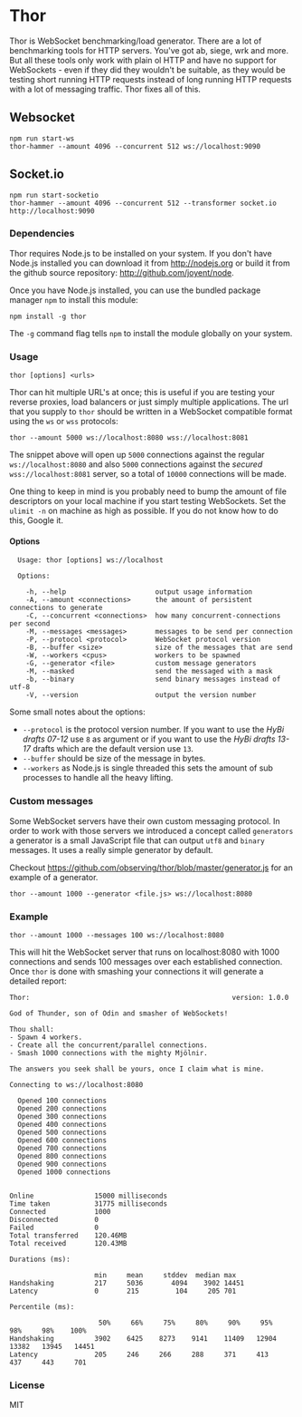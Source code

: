 # Thor

Thor is WebSocket benchmarking/load generator. There are a lot of benchmarking
tools for HTTP servers. You've got ab, siege, wrk and more. But all these tools
only work with plain ol HTTP and have no support for WebSockets - even if they did
they wouldn't be suitable, as they would be testing short running HTTP requests
instead of long running HTTP requests with a lot of messaging traffic. Thor
fixes all of this.

## Websocket

```
npm run start-ws
thor-hammer --amount 4096 --concurrent 512 ws://localhost:9090
```

## Socket.io

```
npm run start-socketio
thor-hammer --amount 4096 --concurrent 512 --transformer socket.io http://localhost:9090
```

### Dependencies

Thor requires Node.js to be installed on your system. If you don't have Node.js
installed you can download it from http://nodejs.org or build it from the github
source repository: http://github.com/joyent/node.

Once you have Node.js installed, you can use the bundled package manager `npm` to
install this module:

```
npm install -g thor
```

The `-g` command flag tells `npm` to install the module globally on your system.

### Usage

```
thor [options] <urls>
```

Thor can hit multiple URL's at once; this is useful if you are testing your
reverse proxies, load balancers or just simply multiple applications. The url
that you supply to `thor` should be written in a WebSocket compatible format
using the `ws` or `wss` protocols:

```
thor --amount 5000 ws://localhost:8080 wss://localhost:8081
```

The snippet above will open up `5000` connections against the regular
`ws://localhost:8080` and also `5000` connections against the *secured*
`wss://localhost:8081` server, so a total of `10000` connections will be made.

One thing to keep in mind is you probably need to bump the amount of file
descriptors on your local machine if you start testing WebSockets. Set the
`ulimit -n` on machine as high as possible. If you do not know how to do this,
Google it.

#### Options

```
  Usage: thor [options] ws://localhost

  Options:

    -h, --help                      output usage information
    -A, --amount <connections>      the amount of persistent connections to generate
    -C, --concurrent <connections>  how many concurrent-connections per second
    -M, --messages <messages>       messages to be send per connection
    -P, --protocol <protocol>       WebSocket protocol version
    -B, --buffer <size>             size of the messages that are send
    -W, --workers <cpus>            workers to be spawned
    -G, --generator <file>          custom message generators
    -M, --masked                    send the messaged with a mask
    -b, --binary                    send binary messages instead of utf-8
    -V, --version                   output the version number
```

Some small notes about the options:

- `--protocol` is the protocol version number. If you want to use the *HyBi drafts
  07-12* use `8` as argument or if you want to use the *HyBi drafts 13-17*
  drafts which are the default version use `13`.
- `--buffer` should be size of the message in bytes.
- `--workers` as Node.js is single threaded this sets the amount of sub
  processes to handle all the heavy lifting.

### Custom messages

Some WebSocket servers have their own custom messaging protocol. In order to
work with those servers we introduced a concept called `generators` a generator
is a small JavaScript file that can output `utf8` and `binary` messages. It uses
a really simple generator by default. 

Checkout https://github.com/observing/thor/blob/master/generator.js for an
example of a generator.

```
thor --amount 1000 --generator <file.js> ws://localhost:8080
```

### Example

```
thor --amount 1000 --messages 100 ws://localhost:8080
```

This will hit the WebSocket server that runs on localhost:8080 with 1000
connections and sends 100 messages over each established connection. Once `thor`
is done with smashing your connections it will generate a detailed report:

```
Thor:                                                  version: 1.0.0

God of Thunder, son of Odin and smasher of WebSockets!

Thou shall:
- Spawn 4 workers.
- Create all the concurrent/parallel connections.
- Smash 1000 connections with the mighty Mjölnir.

The answers you seek shall be yours, once I claim what is mine.

Connecting to ws://localhost:8080

  Opened 100 connections
  Opened 200 connections
  Opened 300 connections
  Opened 400 connections
  Opened 500 connections
  Opened 600 connections
  Opened 700 connections
  Opened 800 connections
  Opened 900 connections
  Opened 1000 connections


Online               15000 milliseconds
Time taken           31775 milliseconds
Connected            1000
Disconnected         0
Failed               0
Total transferred    120.46MB
Total received       120.43MB

Durations (ms):

                     min     mean     stddev  median max
Handshaking          217     5036       4094    3902 14451
Latency              0       215         104     205 701

Percentile (ms):

                      50%     66%     75%     80%     90%     95%     98%     98%    100%
Handshaking          3902    6425    8273    9141    11409   12904   13382   13945   14451
Latency              205     246     266     288     371     413     437     443     701
```

### License

MIT
